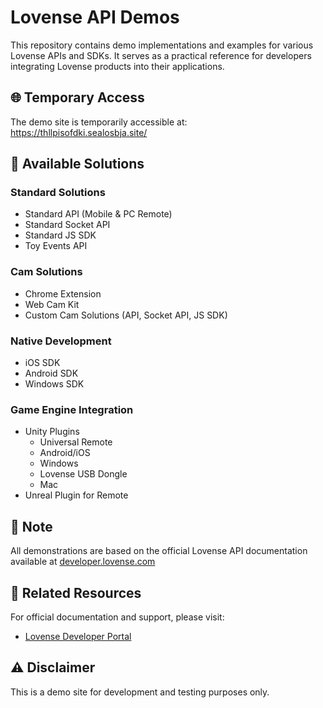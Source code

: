 # Lovense API Demos

This repository contains demo implementations and examples for various Lovense APIs and SDKs. It serves as a practical reference for developers integrating Lovense products into their applications.

## 🌐 Temporary Access

The demo site is temporarily accessible at:
https://thllpisofdki.sealosbja.site/

## 🚀 Available Solutions

### Standard Solutions
- Standard API (Mobile & PC Remote)
- Standard Socket API
- Standard JS SDK
- Toy Events API

### Cam Solutions
- Chrome Extension
- Web Cam Kit
- Custom Cam Solutions (API, Socket API, JS SDK)

### Native Development
- iOS SDK
- Android SDK
- Windows SDK

### Game Engine Integration
- Unity Plugins
  - Universal Remote
  - Android/iOS
  - Windows
  - Lovense USB Dongle
  - Mac
- Unreal Plugin for Remote

## 📝 Note

All demonstrations are based on the official Lovense API documentation available at [developer.lovense.com](https://developer.lovense.com)

## 🔗 Related Resources

For official documentation and support, please visit:
- [Lovense Developer Portal](https://developer.lovense.com)

## ⚠️ Disclaimer

This is a demo site for development and testing purposes only. 